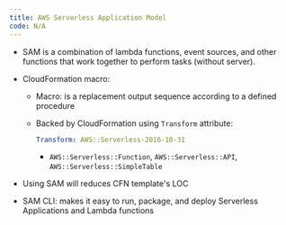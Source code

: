 ```yaml
---
title: AWS Serverless Application Model
code: N/A
---
```


* SAM is a combination of lambda functions, event sources, and other functions that work together to perform tasks (without server).

* CloudFormation macro:

  * Macro: is a replacement output sequence according to a defined procedure

  * Backed by CloudFormation using `Transform` attribute:

    ```yaml
    Transform: AWS::Serverless-2016-10-31
    ```

    * `AWS::Serverless::Function`, `AWS::Serverless::API`, `AWS::Serverless::SimpleTable`

* Using SAM will reduces CFN template's LOC 

* SAM CLI: makes it easy to run, package, and deploy Serverless Applications and Lambda functions